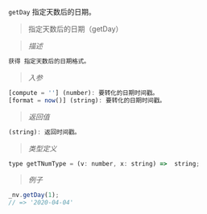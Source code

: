 `getDay` 指定天数后的日期。

> 指定天数后的日期（getDay）

> *描述*

```javascript
获得 指定天数后的日期格式。
```

> *入参*

```javascript
[compute = ''] (number): 要转化的日期时间戳。
[format = now()] (string): 要转化的日期时间戳。
```

> *返回值*

```javascript
(string): 返回时间戳。
```

> *类型定义*

```javascript
type getTNumType = (v: number, x: string) =>  string;
```

> *例子*

```javascript 
_nv.getDay(1);
// => '2020-04-04'
```
